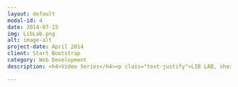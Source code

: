 ```yaml
---
layout: default
modal-id: 4
date: 2014-07-15
img: LibLab.png
alt: image-alt
project-date: April 2014
client: Start Bootstrap
category: Web Development
description: <h4>Video Series</h4><p class="text-justify">LIB LAB, short for Library Laboratory, is a fun, educational video series Created, writen, Directed, and Hosted by AJ Fillo.  The show started as a partnership with the Corvallis-Benton County Public Library and has grown into its own organization.  Each episode explores a variety of scientific fundamentals with playful experiments and demonstrations. The videos live online, enabling audiences from around the world to participate in the experiments.</p><h4>Experiments</h4><p class="text-justify">Each video will also include directions for a related experiment, designed by AJ, that young viewers can conduct at home.  Residents of Benton County can stop by the Youth reference desk at the Corvallis branch to pick up experiment materials, while supplies last!</p><p><a href="https://cbcpubliclibrary.net/Liblab/" class="btn btn-success btn-lg"></i>More Info Click Here</a></p><p><a href="https://www.patreon.com/liblab" class="btn btn-success btn-lg"></i>Sponsor Lib Lab on Patron</a></p><p><a href="https://www.youtube.com/channel/UCQvOIwhriBXNMaxXgLl4PPA" class="btn btn-success btn-lg"></i>Check out Lib Lab on YouTube</a></p>

---
```

